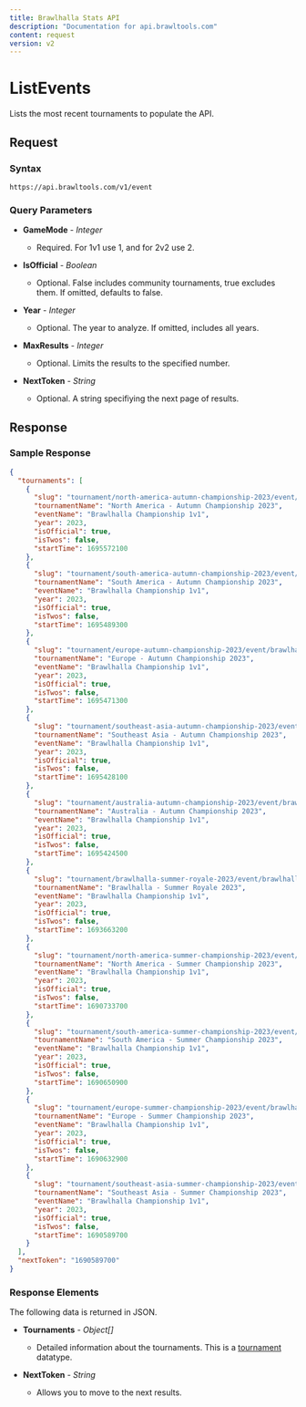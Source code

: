 ```yaml
---
title: Brawlhalla Stats API
description: "Documentation for api.brawltools.com"
content: request
version: v2
---
```


# ListEvents

Lists the most recent tournaments to populate the API.

## Request

### Syntax

`https://api.brawltools.com/v1/event`

### Query Parameters

- **GameMode** - _Integer_
  - Required. For 1v1 use 1, and for 2v2 use 2.

- **IsOfficial** - _Boolean_
  - Optional. False includes community tournaments, true excludes them. If omitted, defaults to false.

- **Year** - _Integer_
  - Optional. The year to analyze. If omitted, includes all years.

- **MaxResults** - _Integer_
  - Optional. Limits the results to the specified number.

- **NextToken** - _String_
  - Optional. A string specifiying the next page of results.

## Response

### Sample Response

```json
{
  "tournaments": [
    {
      "slug": "tournament/north-america-autumn-championship-2023/event/brawlhalla-championship-1v1",
      "tournamentName": "North America - Autumn Championship 2023",
      "eventName": "Brawlhalla Championship 1v1",
      "year": 2023,
      "isOfficial": true,
      "isTwos": false,
      "startTime": 1695572100
    },
    {
      "slug": "tournament/south-america-autumn-championship-2023/event/brawlhalla-championship-1v1",
      "tournamentName": "South America - Autumn Championship 2023",
      "eventName": "Brawlhalla Championship 1v1",
      "year": 2023,
      "isOfficial": true,
      "isTwos": false,
      "startTime": 1695489300
    },
    {
      "slug": "tournament/europe-autumn-championship-2023/event/brawlhalla-championship-1v1",
      "tournamentName": "Europe - Autumn Championship 2023",
      "eventName": "Brawlhalla Championship 1v1",
      "year": 2023,
      "isOfficial": true,
      "isTwos": false,
      "startTime": 1695471300
    },
    {
      "slug": "tournament/southeast-asia-autumn-championship-2023/event/brawlhalla-championship-1v1",
      "tournamentName": "Southeast Asia - Autumn Championship 2023",
      "eventName": "Brawlhalla Championship 1v1",
      "year": 2023,
      "isOfficial": true,
      "isTwos": false,
      "startTime": 1695428100
    },
    {
      "slug": "tournament/australia-autumn-championship-2023/event/brawlhalla-championship-1v1",
      "tournamentName": "Australia - Autumn Championship 2023",
      "eventName": "Brawlhalla Championship 1v1",
      "year": 2023,
      "isOfficial": true,
      "isTwos": false,
      "startTime": 1695424500
    },
    {
      "slug": "tournament/brawlhalla-summer-royale-2023/event/brawlhalla-championship-1v1",
      "tournamentName": "Brawlhalla - Summer Royale 2023",
      "eventName": "Brawlhalla Championship 1v1",
      "year": 2023,
      "isOfficial": true,
      "isTwos": false,
      "startTime": 1693663200
    },
    {
      "slug": "tournament/north-america-summer-championship-2023/event/brawlhalla-championship-1v1",
      "tournamentName": "North America - Summer Championship 2023",
      "eventName": "Brawlhalla Championship 1v1",
      "year": 2023,
      "isOfficial": true,
      "isTwos": false,
      "startTime": 1690733700
    },
    {
      "slug": "tournament/south-america-summer-championship-2023/event/brawlhalla-championship-1v1",
      "tournamentName": "South America - Summer Championship 2023",
      "eventName": "Brawlhalla Championship 1v1",
      "year": 2023,
      "isOfficial": true,
      "isTwos": false,
      "startTime": 1690650900
    },
    {
      "slug": "tournament/europe-summer-championship-2023/event/brawlhalla-championship-1v1",
      "tournamentName": "Europe - Summer Championship 2023",
      "eventName": "Brawlhalla Championship 1v1",
      "year": 2023,
      "isOfficial": true,
      "isTwos": false,
      "startTime": 1690632900
    },
    {
      "slug": "tournament/southeast-asia-summer-championship-2023/event/brawlhalla-championship-1v1",
      "tournamentName": "Southeast Asia - Summer Championship 2023",
      "eventName": "Brawlhalla Championship 1v1",
      "year": 2023,
      "isOfficial": true,
      "isTwos": false,
      "startTime": 1690589700
    }
  ],
  "nextToken": "1690589700"
}
```

### Response Elements

The following data is returned in JSON.

- **Tournaments** - _Object[]_
  - Detailed information about the tournaments. This is a <a href="../../datatypes/tournament">tournament</a> datatype.

- **NextToken** - _String_
  - Allows you to move to the next results.
